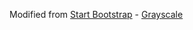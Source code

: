 Modified from [Start Bootstrap](http://startbootstrap.com/) - [Grayscale](http://startbootstrap.com/template-overviews/grayscale/)
